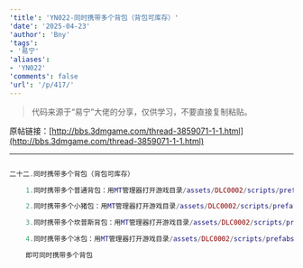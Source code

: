 ```yaml
---
'title': 'YN022-同时携带多个背包（背包可库存）'
'date': '2025-04-23'
'author': 'Bny'
'tags':
- '易宁'
'aliases':
- 'YN022'
'comments': false
'url': '/p/417/'
---
```


> 代码来源于“易宁”大佬的分享，仅供学习，不要直接复制粘贴。

原帖链接：[http://bbs.3dmgame.com/thread-3859071-1-1.html](http://bbs.3dmgame.com/thread-3859071-1-1.html)

---

```lua  

二十二.同时携带多个背包（背包可库存）

	1.同时携带多个普通背包：用MT管理器打开游戏目录/assets/DLC0002/scripts/prefabs/backpack.lua文件，将inst.components.inventoryitem.cangoincontainer = false替换为inst.components.inventoryitem.cangoincontainer = true

	2.同时携带多个小猪包：用MT管理器打开游戏目录/assets/DLC0002/scripts/prefabs/piggyback.lua文件，将inst.components.inventoryitem.cangoincontainer = false替换为inst.components.inventoryitem.cangoincontainer = true

	3.同时携带多个坎普斯背包：用MT管理器打开游戏目录/assets/DLC0002/scripts/prefabs/krampus_sack.lua文件，将inst.components.inventoryitem.cangoincontainer = false替换为inst.components.inventoryitem.cangoincontainer = true

	4.同时携带多个冰包：用MT管理器打开游戏目录/assets/DLC0002/scripts/prefabs/icepack.lua文件，将inst.components.inventoryitem.cangoincontainer = false替换为inst.components.inventoryitem.cangoincontainer = true

	即可同时携带多个背包

```  

